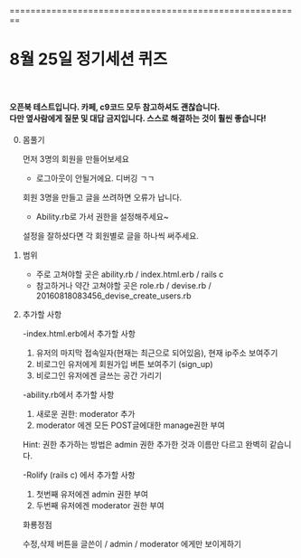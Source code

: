 
========================================================
<h1> 8월 25일 정기세션 퀴즈 </h1>
<br>
<h4> 오픈북 테스트입니다. 카페, c9코드 모두 참고하셔도 괜찮습니다. <br>
다만 옆사람에게 질문 및 대답 금지입니다. 스스로 해결하는 것이 훨씬 좋습니다! </h4>

0. 몸풀기

    먼저 3명의 회원을 만들어보세요

    - 로그아웃이 안될거에요. 디버깅 ㄱㄱ
    
    회원 3명을 만들고 글을 쓰려하면 오류가 납니다.
    
    - Ability.rb로 가서 권한을 설정해주세요~
    
    설정을 잘하셨다면 각 회원별로 글을 하나씩 써주세요.


1. 범위

    - 주로 고쳐야할 곳은 ability.rb / index.html.erb / rails c
    - 참고하거나 약간 고쳐야할 곳은 role.rb / devise.rb / 20160818083456_devise_create_users.rb

2. 추가할 사항

    -index.html.erb에서 추가할 사항
    
    1. 유저의 마지막 접속일자(현재는 최근으로 되어있음), 현재 ip주소 보여주기
    2. 비로그인 유저에게 회원가입 버튼 보여주기 (sign_up)
    3. 비로그인 유저에겐 글쓰는 공간 가리기

    -ability.rb에서 추가할 사항
    
    1. 새로운 권한: moderator 추가
    2. moderator 에겐 모든 POST글에대한 manage권한 부여
    
    Hint: 권한 추가하는 방법은 admin 권한 추가한 것과 이름만 다르고 완벽히 같습니다.

    -Rolify (rails c) 에서 추가할 사항

    1. 첫번째 유저에겐 admin 권한 부여
    2. 두번째 유저에겐 moderator 권한 부여

    화룡정점

    수정,삭제 버튼을 글쓴이 / admin / moderator 에게만 보이게하기
















